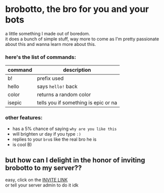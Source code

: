 # brobotto, the bro for you and your bots  
  
a little something I made out of boredom.  
it does a bunch of simple stuff, way more to come as I'm pretty passionate about this and wanna learn more about this.  
### here's the list of commands:  
  
command | description
--- | ---
b! | prefix used
hello | says `hello!` back
color | returns a random color
isepic | tells you if something is epic or na
  
  
### other features:
* has a 5% chance of saying `why are you like this`
* will brighten ur day if you type `:)`
* replies to your `bro`s like the real bro he is
* is cool B)
  
  
## but how can I delight in the honor of inviting brobotto to my server??
easy, click on the [INVITE LINK](https://discordapp.com/api/oauth2/authorize?client_id=597062511929589790&permissions=0&scope=bot)  
or tell your server admin to do it idk
